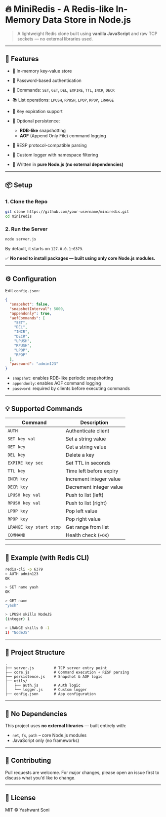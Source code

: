 # 🔥 MiniRedis - A Redis-like In-Memory Data Store in Node.js

> A lightweight Redis clone built using **vanilla JavaScript** and raw TCP sockets — no external libraries used.

---

## 🚀 Features

- 🧠 In-memory key-value store
- 🔐 Password-based authentication
- 🚝 Commands: `SET`, `GET`, `DEL`, `EXPIRE`, `TTL`, `INCR`, `DECR`
- 📚 List operations: `LPUSH`, `RPUSH`, `LPOP`, `RPOP`, `LRANGE`
- 🥒 Key expiration support
- 📂 Optional persistence:

  - **RDB-like** snapshotting
  - **AOF** (Append Only File) command logging

- 🧪 RESP protocol-compatible parsing
- 📜 Custom logger with namespace filtering
- 🧼 Written in **pure Node.js (no external dependencies)**

---

## 📦 Setup

### 1. Clone the Repo

```bash
git clone https://github.com/your-username/miniredis.git
cd miniredis
```

### 2. Run the Server

```bash
node server.js
```

By default, it starts on `127.0.0.1:6379`.

✅ **No need to install packages — built using only core Node.js modules.**

---

## ⚙️ Configuration

Edit `config.json`:

```json
{
  "snapshot": false,
  "snapshotInterval": 5000,
  "appendonly": true,
  "aofCommands": [
    "SET",
    "DEL",
    "INCR",
    "DECR",
    "LPUSH",
    "RPUSH",
    "LPOP",
    "RPOP"
  ],
  "password": "admin123"
}
```

- `snapshot`: enables RDB-like periodic snapshotting
- `appendonly`: enables AOF command logging
- `password`: required by clients before executing commands

---

## 💡 Supported Commands

| Command                 | Description             |
| ----------------------- | ----------------------- |
| `AUTH`                  | Authenticate client     |
| `SET key val`           | Set a string value      |
| `GET key`               | Get a string value      |
| `DEL key`               | Delete a key            |
| `EXPIRE key sec`        | Set TTL in seconds      |
| `TTL key`               | Time left before expiry |
| `INCR key`              | Increment integer value |
| `DECR key`              | Decrement integer value |
| `LPUSH key val`         | Push to list (left)     |
| `RPUSH key val`         | Push to list (right)    |
| `LPOP key`              | Pop left value          |
| `RPOP key`              | Pop right value         |
| `LRANGE key start stop` | Get range from list     |
| `COMMAND`               | Health check (`+OK`)    |

---

## 🧪 Example (with Redis CLI)

```bash
redis-cli -p 6379
> AUTH admin123
OK

> SET name yash
OK

> GET name
"yash"

> LPUSH skills NodeJS
(integer) 1

> LRANGE skills 0 -1
1) "NodeJS"
```

---

## 📂 Project Structure

```
.
├── server.js         # TCP server entry point
├── core.js           # Command execution + RESP parsing
├── persistence.js    # Snapshot & AOF logic
├── utils/
│   ├── auth.js       # Auth logic
│   └── logger.js     # Custom logger
├── config.json       # App configuration
```

---

## 🧼 No Dependencies

This project uses **no external libraries** — built entirely with:

- `net`, `fs`, `path` – core Node.js modules
- JavaScript only (no frameworks)

---

## 🤝 Contributing

Pull requests are welcome. For major changes, please open an issue first to discuss what you'd like to change.

---

## 📜 License

MIT © Yashwant Soni

